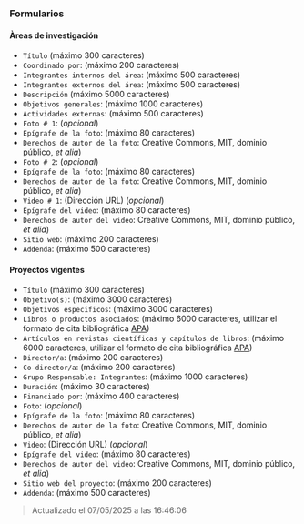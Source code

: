 ### Formularios

#### Àreas de investigación
* `Título` (máximo 300 caracteres)
* `Coordinado por`: (máximo 200 caracteres)
* `Integrantes internos del área`: (máximo 500 caracteres)
* `Integrantes externos del área`: (máximo 500 caracteres)
* `Descripción` (máximo 5000 caracteres)
* `Objetivos generales`: (máximo 1000 caracteres)
* `Actividades externas`: (máximo 500 caracteres)
* `Foto # 1`: (_opcional_)
* `Epígrafe de la foto`: (máximo 80 caracteres)
* `Derechos de autor de la foto`: Creative Commons, MIT, dominio público, _et alia_)
* `Foto # 2`: (_opcional_)
* `Epígrafe de la foto`: (máximo 80 caracteres)
* `Derechos de autor de la foto`: Creative Commons, MIT, dominio público, _et alia_)
* `Video # 1`: (Dirección URL) (_opcional_)
* `Epígrafe del video`: (máximo 80 caracteres)
* `Derechos de autor del video`: Creative Commons, MIT, dominio público, _et alia_)
* `Sitio web`: (máximo 200 caracteres)
* `Addenda`: (máximo 500 caracteres)

#### Proyectos vigentes
* `Título` (máximo 300 caracteres)
* `Objetivo(s)`: (máximo 3000 caracteres)
* `Objetivos específicos`: (máximo 3000 caracteres)
* `Libros o productos asociados`: (máximo 6000 caracteres, utilizar el formato de cita bibliográfica [APA](https://biblioguias.uam.es/citar/estilo_apa_7th_ed))
* `‌Artículos en revistas científicas y capítulos de libros`: (máximo 6000 caracteres, utilizar el formato de cita bibliográfica [APA](https://biblioguias.uam.es/citar/estilo_apa_7th_ed))
* `Director/a`: (máximo 200 caracteres)
* `Co-director/a`: (máximo 200 caracteres)
* `Grupo Responsable: Integrantes`: (máximo 1000 caracteres)
* `Duración`: (máximo 30 caracteres)
* `Financiado por`: (máximo 400 caracteres)
*  `Foto`: (_opcional_)
* `Epígrafe de la foto`: (máximo 80 caracteres)
* `Derechos de autor de la foto`: Creative Commons, MIT, dominio público, _et alia_)
* `Video`: (Dirección URL) (_opcional_)
* `Epígrafe del video`: (máximo 80 caracteres)
* `Derechos de autor del video`: Creative Commons, MIT, dominio público, _et alia_)
* `Sitio web del proyecto`: (máximo 200 caracteres)
* `Addenda`: (máximo 500 caracteres)


> Actualizado el 07/05/2025 a las 16:46:06

